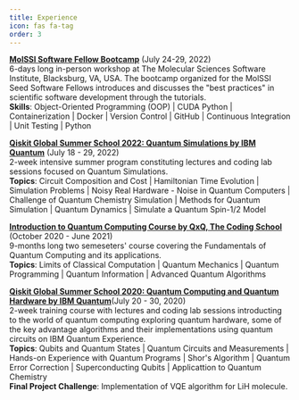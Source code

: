 ```yaml
---
title: Experience
icon: fas fa-tag
order: 3
---
```


**[MolSSI Software Fellow Bootcamp](https://molssi.org/fellowship/)** (July 24-29, 2022)       
6-days long in-person workshop at The Molecular Sciences Software Institute, Blacksburg, VA, USA. The bootcamp organized for the MolSSI Seed Software Fellows introduces and discusses the "best practices" in scientific software development through the tutorials.  
**Skills**: Object-Oriented Programming (OOP) | CUDA Python | Containerization | Docker | Version Control | GitHub | Continuous Integration | Unit Testing | Python       


**[Qiskit Global Summer School 2022: Quantum Simulations by IBM Quantum](https://qiskit.org/learn/summer-school/quantum-simulation-summer-school-2022/)**     (July 18 - 29, 2022)              
2-week intensive summer program constituting lectures and coding lab sessions focused on Quantum Simulations.   
**Topics**: Circuit Composition and Cost | Hamiltonian Time Evolution | Simulation Problems | Noisy Real Hardware - Noise in Quantum Computers | Challenge of Quantum Chemistry Simulation | Methods for Quantum Simulation | Quantum Dynamics | Simulate a Quantum Spin-1/2 Model  


**[Introduction to Quantum Computing Course by QxQ, The Coding School](https://www.qubitbyqubit.org/)** (October 2020 - June 2021)      
9-months long two semeseters' course covering the Fundamentals of Quantum Computing and its applications.   
**Topics**: Limits of Classical Computation | Quantum Mechanics | Quantum Programming | Quantum Information | Advanced Quantum Algorithms   

**[Qiskit Global Summer School 2020: Quantum Computing and Quantum Hardware by IBM Quantum](https://qiskit.org/learn/summer-school/introduction-to-quantum-computing-and-quantum-hardware-2020/)**(July 20 - 30, 2020)      
2-week training course with lectures and coding lab sessions introducting to the world of quantum computing exploring quantum hardware, some of the key advantage algorithms and their implementations using quantum circuits on IBM Quantum Experience.      
**Topics**: Qubits and Quantum States | Quantum Circuits and Measurements | Hands-on Experience with Quantum Programs | Shor's Algorithm | Quantum Error Correction | Superconducting Qubits | Applicattion to Quantum Chemistry   
**Final Project Challenge**: Implementation of VQE algorithm for LiH molecule.  



